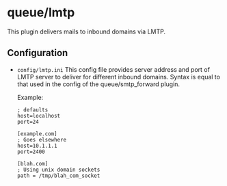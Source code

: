 queue/lmtp
========

This plugin delivers mails to inbound domains via LMTP.

Configuration
-------------

* `config/lmtp.ini`
    This config file provides server address and port of LMTP server to deliver for different inbound domains.
    Syntax is equal to that used in the config of the queue/smtp_forward plugin.

    Example:

    ```
    ; defaults
    host=localhost
    port=24

    [example.com]
    ; Goes elsewhere
    host=10.1.1.1
    port=2400

    [blah.com]
    ; Using unix domain sockets
    path = /tmp/blah_com_socket
    ```
